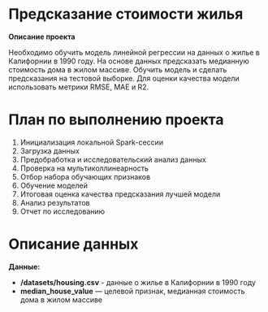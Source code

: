 # Предсказание стоимости жилья


**Описание проекта**


Необходимо обучить модель линейной регрессии на данных о жилье в Калифорнии в 1990 году. На основе данных предсказать медианную стоимость дома в жилом массиве. Обучить модель и сделать предсказания на тестовой выборке. Для оценки качества модели использовать метрики RMSE, MAE и R2.

# План по выполнению проекта
1. Инициализация локальной Spark-сессии
2. Загрузка данных
3. Предобработка и исследовательский анализ данных
4. Проверка на мультиколлинеарность
5. Отбор набора обучающих признаков
6. Обучение моделей
7. Итоговая оценка качества предсказания лучшей модели
8. Анализ результатов
9. Отчет по исследованию

# Описание данных
**Данные:**

- **/datasets/housing.csv** - данные о жилье в Калифорнии в 1990 году
- **median_house_value** — целевой признак, медианная стоимость дома в жилом массиве
